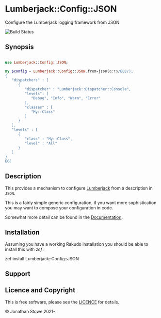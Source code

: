 # Lumberjack::Config::JSON

Configure the Lumberjack logging framework from JSON

![Build Status](https://github.com/jonathanstowe/Lumberjack-Config-JSON/workflows/CI/badge.svg)

## Synopsis

```raku

use Lumberjack::Config::JSON;

my $config = Lumberjack::Config::JSON.from-json(q:to/EOJ/);
{
   "dispatchers" : [
      {
         "dispatcher" : "Lumberjack::Dispatcher::Console",
         "levels": [
            "Debug", "Info", "Warn", "Error"
         ],
         "classes" : [
            "My::Class"
         ]
      }
   ],
   "levels" : [
      {
         "class" : "My::Class",
         "level" : "All"
      }
   ]
}
EOJ

```

## Description

This provides a mechanism to configure [Lumberjack](https://github.com/jonathanstowe/Lumberjack)
from a description in `JSON`.

This is a fairly simple generic configuration, if you want more sophistication you may want to
compose your configuration in code.

Somewhat more detail can be found in the [Documentation](Documentation.md).

## Installation

Assuming you have a working Rakudo installation you should be able to install this with *zef* :

   zef install Lumberjack::Config::JSON

## Support

## Licence and Copyright

This is free software, please see the [LICENCE](LICENCE) for details.

© Jonathan Stowe 2021-
